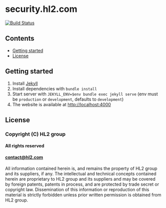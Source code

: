 security.hl2.com
================

[![Build Status](https://travis-ci.com/hl2/security.hl2.com.svg?branch=master)](https://travis-ci.com/hl2/security.hl2.com)

Contents
--------

- [Getting started](#getting-started)
- [License](#license)

Getting started
---------------

1. Install [Jekyll](https://jekyllrb.com/docs/installation)
2. Install dependencies with `bundle install`
3. Start server with `JEKYLL_ENV=$env bundle exec jekyll serve` (env must be `production` or `development`, defaults to `development`)
4. The website is available at [http://localhost:4000](http://localhost:4000)

License
-------

### Copyright (C) HL2 group

#### All rights reserved
#### contact@hl2.com

All information contained herein is, and remains the property of
HL2 group and its suppliers, if any. The intellectual and technical
concepts contained herein are proprietary to HL2 group and its suppliers
and may be covered by foreign patents, patents in process, and are
protected by trade secret or copyright law. Dissemination of this
information or reproduction of this material is strictly forbidden unless
prior written permission is obtained from HL2 group.

